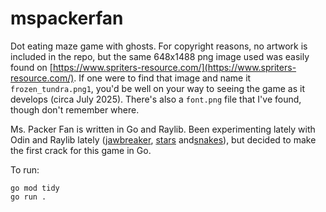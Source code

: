 # mspackerfan

Dot eating maze game with ghosts. For copyright reasons, no artwork is included in the repo, but the same 648x1488 png image used was easily found on [https://www.spriters-resource.com/](https://www.spriters-resource.com/). If one were to find that image and name it `frozen_tundra.png1`, you'd be well on your way to seeing the game as it develops (circa July 2025). There's also a `font.png` file that I've found, though don't remember where.

Ms. Packer Fan is written in Go and Raylib. Been experimenting lately with Odin and Raylib lately ([jawbreaker](https://github.com/sspencer/jawbreaker/tree/raylib/odin), [stars](https://github.com/sspencer/animation/tree/master/stars) and[snakes](https://github.com/sspencer/animation/tree/master/snakes)), but decided to make the first crack for this game in Go.

To run:

    go mod tidy
    go run .
